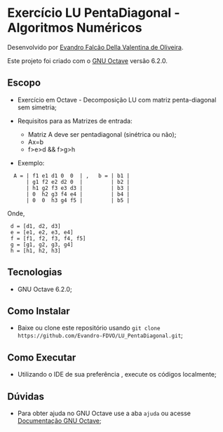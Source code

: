# Exercício LU PentaDiagonal - Algoritmos Numéricos
Desenvolvido por [Evandro Falcão Della Valentina de Oliveira](https://github.com/Evandro-FDVO).

Este projeto foi criado com o [GNU Octave](https://www.gnu.org/software/octave/index) versão 6.2.0.

## Escopo
* Exercício em Octave - Decomposição LU com matriz penta-diagonal sem simetria;

* Requisitos para as Matrizes de entrada:

  * Matriz A deve ser pentadiagonal (sinétrica ou não);
  * Ax=b
  * f>e>d && f>g>h

* Exemplo:
```
  A = | f1 e1 d1 0  0  | ,   b = | b1 |
      | g1 f2 e2 d2 0  |         | b2 |
      | h1 g2 f3 e3 d3 |         | b3 |
      | 0  h2 g3 f4 e4 |         | b4 |
      | 0  0  h3 g4 f5 |         | b5 |
```


Onde, 
```
 d = [d1, d2, d3]
 e = [e1, e2, e3, e4]
 f = [f1, f2, f3, f4, f5]
 g = [g1, g2, g3, g4]
 h = [h1, h2, h3]
```

## Tecnologias
* GNU Octave 6.2.0;

## Como Instalar
* Baixe ou clone este repositório usando `git clone https://github.com/Evandro-FDVO/LU_PentaDiagonal.git`;

## Como Executar
* Utilizando o IDE de sua preferência , execute os códigos localmente;

## Dúvidas
* Para obter ajuda no GNU Octave use a aba `ajuda` ou acesse [Documentação GNU Octave](https://octave.org/doc/v6.3.0/index.html);
